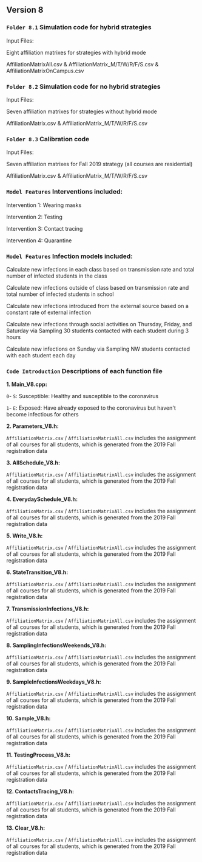 ## Version 8

### `Folder 8.1` Simulation code for hybrid strategies 

Input Files:

Eight affiliation matrixes for strategies with hybrid mode

AffiliationMatrixAll.csv & AffiliationMatrix_M/T/W/R/F/S.csv & AffiliationMatrixOnCampus.csv


### `Folder 8.2` Simulation code for no hybrid strategies 

Input Files:

Seven affiliation matrixes for strategies without hybrid mode

AffiliationMatrix.csv & AffiliationMatrix_M/T/W/R/F/S.csv


### `Folder 8.3` Calibration code 

Input Files: 

Seven affiliation matrixes for Fall 2019 strategy (all courses are residential)

AffiliationMatrix.csv & AffiliationMatrix_M/T/W/R/F/S.csv


### `Model Features` Interventions included:

Intervention 1: Wearing masks

Intervention 2: Testing

Intervention 3: Contact tracing

Intervention 4: Quarantine


### `Model Features` Infection models included:

Calculate new infections in each class based on transmission rate and total number of infected students in the class

Calculate new infections outside of class based on transmission rate and total number of infected students in school

Calculate new infections introduced from the external source based on a constant rate of external infection

Calculate new infections through social activities on Thursday, Friday, and Saturday via Sampling 30 students contacted with each student during 3 hours

Calculate new infections on Sunday via Sampling NW students contacted with each student each day


### `Code Introduction` Descriptions of each function file

**1\. Main_V8.cpp:**

`0`- `S`:   Susceptible: Healthy and susceptible to the coronavirus

`1`- `E`:   Exposed: Have already exposed to the coronavirus but haven't become infectious for others

**2\. Parameters_V8.h:**

`AffiliationMatrix.csv` / `AffiliationMatrixAll.csv` includes the assignment of all courses for all students, which is generated from the 2019 Fall registration data

**3\. AllSchedule_V8.h:**

`AffiliationMatrix.csv` / `AffiliationMatrixAll.csv` includes the assignment of all courses for all students, which is generated from the 2019 Fall registration data

**4\. EverydaySchedule_V8.h:**

`AffiliationMatrix.csv` / `AffiliationMatrixAll.csv` includes the assignment of all courses for all students, which is generated from the 2019 Fall registration data

**5\. Write_V8.h:**

`AffiliationMatrix.csv` / `AffiliationMatrixAll.csv` includes the assignment of all courses for all students, which is generated from the 2019 Fall registration data

**6\. StateTransition_V8.h:**

`AffiliationMatrix.csv` / `AffiliationMatrixAll.csv` includes the assignment of all courses for all students, which is generated from the 2019 Fall registration data

**7\. TransmissionInfections_V8.h:**

`AffiliationMatrix.csv` / `AffiliationMatrixAll.csv` includes the assignment of all courses for all students, which is generated from the 2019 Fall registration data

**8\. SamplingInfectionsWeekends_V8.h:**

`AffiliationMatrix.csv` / `AffiliationMatrixAll.csv` includes the assignment of all courses for all students, which is generated from the 2019 Fall registration data

**9\. SampleInfectionsWeekdays_V8.h:**

`AffiliationMatrix.csv` / `AffiliationMatrixAll.csv` includes the assignment of all courses for all students, which is generated from the 2019 Fall registration data

**10\. Sample_V8.h:**

`AffiliationMatrix.csv` / `AffiliationMatrixAll.csv` includes the assignment of all courses for all students, which is generated from the 2019 Fall registration data

**11\. TestingProcess_V8.h:**

`AffiliationMatrix.csv` / `AffiliationMatrixAll.csv` includes the assignment of all courses for all students, which is generated from the 2019 Fall registration data

**12\. ContactsTracing_V8.h:**

`AffiliationMatrix.csv` / `AffiliationMatrixAll.csv` includes the assignment of all courses for all students, which is generated from the 2019 Fall registration data

**13\. Clear_V8.h:**

`AffiliationMatrix.csv` / `AffiliationMatrixAll.csv` includes the assignment of all courses for all students, which is generated from the 2019 Fall registration data

